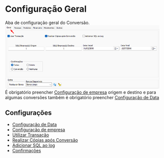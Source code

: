 # Configuração Geral  
Aba de configuração geral do Conversão.  
![ConfigGeral.png](./Imagens/ConfigGeral.png)  
É obrigatório preencher [Configuração de empresa](./Configura%C3%A7%C3%A3o%20de%20empresa.md) origem e destino e para algumas conversões também é obrigatório preencher [Configuração de Data](./Configura%C3%A7%C3%A3o%20de%20Data.md)  
## Configurações  
- [Configuração de Data](./Configura%C3%A7%C3%A3o%20de%20Data.md)  
- [Configuração de empresa](./Configura%C3%A7%C3%A3o%20de%20empresa.md)  
- [Utilizar Transação](./Utilizar%20Transa%C3%A7%C3%A3o.md)  
- [Realizar Cópias após Conversão](./Realizar%20C%C3%B3pias%20ap%C3%B3s%20Convers%C3%A3o.md)  
- [Adicionar SQL ao log](./Adicionar%20SQL%20ao%20log.md)  
- [Confirmações](./Confirma%C3%A7%C3%B5es.md)